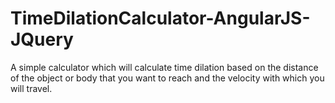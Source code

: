 # TimeDilationCalculator-AngularJS-JQuery
A simple calculator which will calculate time dilation based on the distance of the object or body that you want to reach and the velocity with which you will travel.
